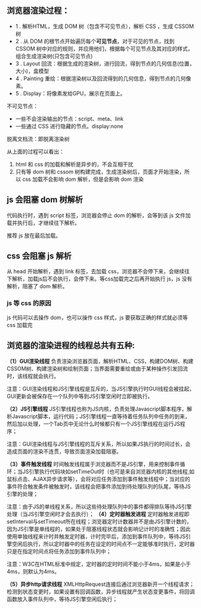 ## 浏览器渲染过程：
- 1 . 解析HTML，生成 DOM 树（包含不可见节点），解析 CSS ，生成 CSSOM 树
- 2 . 从 DOM 的根节点开始遍历每个**可见节点**，对于可见的节点，找到 CSSOM 树中对应的规则，并应用他们，根据每个可见节点及其对应的样式，组合生成渲染树(只包含可见节点)
- 3 . Layout 回流：根据生成的渲染树，进行回流，得到节点的几何信息(位置，大小)，盒模型
- 4 . Painting 重绘：根据渲染树以及回流得到的几何信息，得到节点的几何像素。
- 5 . Display：将像素发给GPU，展示在页面上。

不可见节点：
  - 一些不会渲染输出的节点：script、meta、link
  - 一些通过 CSS 进行隐藏的节点。display:none

脱离文档流：即脱离渲染树

从上面的过程可以看出：
1. html 和 css 的加载和解析是异步的，不会互相干扰
2. 只有等 dom 树和 cssom 树构建完成，生成渲染树后，页面才开始渲染，所以 css 加载不会影响 dom 解析，但是会影响 dom 渲染

## js 会阻塞 dom 树解析
代码执行时，遇到 script 标签，浏览器会停止 dom 的解析，会等到该 js 文件加载并执行后，才继续往下解析。

推荐 js 放在最后加载。

## css 会阻塞 js 解析
从 head 开始解析，遇到 link 标签，去加载 css，浏览器不会停下来，会继续往下解析，加载js后不会执行，会停下来。等css加载完之后再开始执行 js，js 没有解析，阻塞了 dom 解析。

### js 等 css 的原因
js 代码可以去操作 dom，也可以操作 css 样式，js 要获取正确的样式就必须等 css 加载完

## 浏览器的渲染进程的线程总共有五种:
**（1）GUI渲染线程**
负责渲染浏览器页面，解析HTML、CSS，构建DOM树、构建CSSOM树、构建渲染树和绘制页面；当界面需要重绘或由于某种操作引发回流时，该线程就会执行。

注意：GUI渲染线程和JS引擎线程是互斥的，当JS引擎执行时GUI线程会被挂起，GUI更新会被保存在一个队列中等到JS引擎空闲时立即被执行。

**（2）JS引擎线程**
JS引擎线程也称为JS内核，负责处理Javascript脚本程序，解析Javascript脚本，运行代码；JS引擎线程一直等待着任务队列中任务的到来，然后加以处理，一个Tab页中无论什么时候都只有一个JS引擎线程在运行JS程序；

注意：GUI渲染线程与JS引擎线程的互斥关系，所以如果JS执行的时间过长，会造成页面的渲染不连贯，导致页面渲染加载阻塞。

**（3）事件触发线程**
时间触发线程属于浏览器而不是JS引擎，用来控制事件循环；当JS引擎执行代码块如setTimeOut时（也可是来自浏览器内核的其他线程,如鼠标点击、AJAX异步请求等），会将对应任务添加到事件触发线程中；当对应的事件符合触发条件被触发时，该线程会把事件添加到待处理队列的队尾，等待JS引擎的处理；

注意：由于JS的单线程关系，所以这些待处理队列中的事件都得排队等待JS引擎处理（当JS引擎空闲时才会去执行）；
**（4）定时器触发进程**
定时器触发进程即setInterval与setTimeout所在线程；浏览器定时计数器并不是由JS引擎计数的，因为JS引擎是单线程的，如果处于阻塞线程状态就会影响记计时的准确性；因此使用单独线程来计时并触发定时器，计时完毕后，添加到事件队列中，等待JS引擎空闲后执行，所以定时器中的任务在设定的时间点不一定能够准时执行，定时器只是在指定时间点将任务添加到事件队列中；

注意：W3C在HTML标准中规定，定时器的定时时间不能小于4ms，如果是小于4ms，则默认为4ms。

**（5）异步http请求线程**
XMLHttpRequest连接后通过浏览器新开一个线程请求；
检测到状态变更时，如果设置有回调函数，异步线程就产生状态变更事件，将回调函数放入事件队列中，等待JS引擎空闲后执行；
